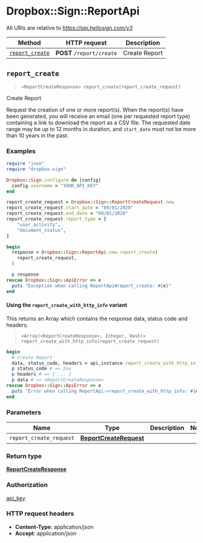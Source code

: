 # Dropbox::Sign::ReportApi

All URIs are relative to *https://api.hellosign.com/v3*

| Method | HTTP request | Description |
| ------ | ------------ | ----------- |
| [`report_create`](ReportApi.md#report_create) | **POST** `/report/create` | Create Report |


## `report_create`

> `<ReportCreateResponse> report_create(report_create_request)`

Create Report

Request the creation of one or more report(s).  When the report(s) have been generated, you will receive an email (one per requested report type) containing a link to download the report as a CSV file. The requested date range may be up to 12 months in duration, and `start_date` must not be more than 10 years in the past.

### Examples

```ruby
require "json"
require "dropbox-sign"

Dropbox::Sign.configure do |config|
  config.username = "YOUR_API_KEY"
end

report_create_request = Dropbox::Sign::ReportCreateRequest.new
report_create_request.start_date = "09/01/2020"
report_create_request.end_date = "09/01/2020"
report_create_request.report_type = [
    "user_activity",
    "document_status",
]

begin
  response = Dropbox::Sign::ReportApi.new.report_create(
    report_create_request,
  )

  p response
rescue Dropbox::Sign::ApiError => e
  puts "Exception when calling ReportApi#report_create: #{e}"
end

```

#### Using the `report_create_with_http_info` variant

This returns an Array which contains the response data, status code and headers.

> `<Array(<ReportCreateResponse>, Integer, Hash)> report_create_with_http_info(report_create_request)`

```ruby
begin
  # Create Report
  data, status_code, headers = api_instance.report_create_with_http_info(report_create_request)
  p status_code # => 2xx
  p headers # => { ... }
  p data # => <ReportCreateResponse>
rescue Dropbox::Sign::ApiError => e
  puts "Error when calling ReportApi->report_create_with_http_info: #{e}"
end
```

### Parameters

| Name | Type | Description | Notes |
| ---- | ---- | ----------- | ----- |
| `report_create_request` | [**ReportCreateRequest**](ReportCreateRequest.md) |  |  |

### Return type

[**ReportCreateResponse**](ReportCreateResponse.md)

### Authorization

[api_key](../README.md#api_key)

### HTTP request headers

- **Content-Type**: application/json
- **Accept**: application/json

